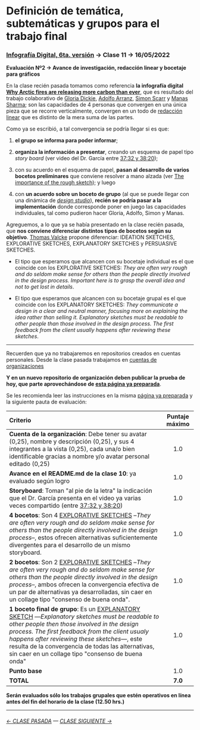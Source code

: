 # Definición de temática, subtemáticas y grupos para el trabajo final

### [Infografía Digital, 6ta. versión](https://github.com/profesorfaco/dno075-2023-1#readme) → Clase 11 → 16/05/2022

**Evaluación Nº2 → Avance de investigación, redacción linear y bocetaje para gráficos**

En la clase recién pasada tomamos como referencia **la infografía digital [Why Arctic fires are releasing more carbon than ever](https://graphics.reuters.com/CLIMATE-CHANGE/WILDFIRE-EMISSIONS/zjvqkrwmnvx/)**, que es resultado del trabajo colaborativo de [Gloria Dickie](https://twitter.com/GloriaDickie), [Adolfo Arranz](https://twitter.com/adolfux), [Simon Scarr](http://www.simonscarr.com/) y [Manas Sharma](https://www.linkedin.com/in/manas-sharma-69b516179/); son las capacidades de 4 personas que convergen en una única pieza que se recorre verticalmente, convergen en un todo de [redacción linear](https://www.youtube.com/watch?v=iEB3oILm-qQ&t=2010s) que es distinto de la mera suma de las partes.

Como ya se escribió, a tal convergencia se podría llegar si es que: 

1. **el grupo se informa para poder informar**; 

2. **organiza la información a presentar**, creando un esquema de papel tipo *story board* (ver video del Dr. García entre [37:32 y 38:20](https://youtu.be/iEB3oILm-qQ?t=2252));

3. con su acuerdo en el esquema de papel, **pasan al desarrollo de varios bocetos preliminares** que conviene resolver a mano alzada (ver [The importance of the rough sketch](https://www.behance.net/gallery/37869347/Infographics-The-importance-of-the-rough-sketch)); y luego

4. con **un acuerdo sobre un boceto de grupo** (al que se puede llegar con una dinámica de [*design studio*](https://medium.com/@jc.stories/lean-ux-running-a-design-studio-8c0c94ae69d4)), **recién se podría pasar a la implementación** donde corresponde poner en juego las capacidades individuales, tal como pudieron hacer Gloria, Adolfo, Simon y Manas.

Agreguemos, a lo que ya se había presentado en la clase recién pasada, que **nos conviene diferenciar distintos tipos de bocetos según su objetivo**. [Thomas Valcke](https://sketching4ids.wordpress.com/sketches-classification/) propone diferenciar: IDEATION SKETCHES, EXPLORATIVE SKETCHES, EXPLANATORY SKETCHES y PERSUASIVE SKETCHES.

- El tipo que esperamos que alcancen con su bocetaje individual es el que coincide con los EXPLORATIVE SKETCHES: *They are often very rough and do seldom make sense for others than the people directly involved in the design process. Important here is to grasp the overall idea and not to get lost in details*.

- El tipo que esperamos que alcancen con su bocetaje grupal es el que coincide con los EXPLANATORY SKETCHES: *They communicate a design in a clear and neutral manner, focusing more on explaining the idea rather than selling it. Explanatory sketches must be readable to other people than those involved in the design process. The first feedback from the client usually happens after reviewing these sketches*.


- - - - - - 

Recuerden que ya no trabajaremos en repositorios creados en cuentas personales. Desde la clase pasada trabajamos en [cuentas de organizaciones](https://docs.github.com/es/organizations)

**Y en un nuevo repositorio de organización deben publicar la prueba de hoy, que parte aprovechándose de [esta página ya preparada](https://profesorfaco.github.io/dno075-2023-1/clase-12/)**.

Se les recomienda leer las instrucciones en la misma [página ya preparada](https://profesorfaco.github.io/dno075-2023-1/clase-12/) y la siguiente pauta de evaluación:

| Criterio             | Puntaje máximo |
|:---------------------|:--------------:|
| **Cuenta de la organización**: Debe tener su avatar (0,25), nombre y descripción (0,25), y sus 4 integrantes a la vista (0,25), cada una/o bien identificable gracias a nombre y/o avatar personal editado (0,25) | 1.0 |
| **Avance en el README.md de la clase 10**: ya evaluado según logro | 1.0 |
| **Storyboard**: Toman "al pie de la letra" la indicación que el Dr. García presenta en el video ya varias veces compartido (entre [37:32 y 38:20](https://youtu.be/iEB3oILm-qQ?t=2252)) | 1.0 |
| **4 bocetos**: Son 4 [EXPLORATIVE SKETCHES](https://sketching4ids.wordpress.com/sketches-classification/) –*They are often very rough and do seldom make sense for others than the people directly involved in the design process*–, estos ofrecen alternativas suficientemente divergentes para el desarrollo de un mismo storyboard. | 1.0 |
| **2 bocetos**: Son 2 [EXPLORATIVE SKETCHES](https://sketching4ids.wordpress.com/sketches-classification/) –*They are often very rough and do seldom make sense for others than the people directly involved in the design process*–, ambos ofrecen la convergencia efectiva de un par de alternativas ya desarrolladas, sin caer en un collage tipo "consenso de buena onda". | 1.0 |
| **1 boceto final de grupo**: Es un [EXPLANATORY SKETCH](https://sketching4ids.wordpress.com/sketches-classification/) —*Explanatory sketches must be readable to other people then those involved in the design process. The first feedback from the client usualy happens after reviewing these sketches*—, este resulta de la convergencia de todas las alternativas, sin caer en un collage tipo "consenso de buena onda" | 1.0 |
| **Punto base** | 1.0 |
| **TOTAL** | **7.0** |

**Serán evaluados sólo los trabajos grupales que estén operativos en línea antes del fin del horario de la clase (12.50 hrs.)** 

- - - - - - - - 

###### [← CLASE PASADA](https://github.com/profesorfaco/dno075-2023-1/tree/main/clase-10) — [CLASE SIGUIENTE →](https://github.com/profesorfaco/dno075-2023-1/tree/main/clase-12) 
